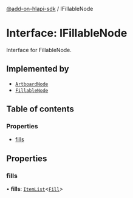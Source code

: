 [@add-on-hlapi-sdk](../overview.md) / IFillableNode

# Interface: IFillableNode

Interface for FillableNode.

## Implemented by

- [`ArtboardNode`](../classes/ArtboardNode.md)
- [`FillableNode`](../classes/FillableNode.md)

## Table of contents

### Properties

- [fills](IFillableNode.md#fills)

## Properties

### <a id="fills" name="fills"></a> fills

• **fills**: [`ItemList`](../classes/ItemList.md)<[`Fill`](Fill.md)\>
